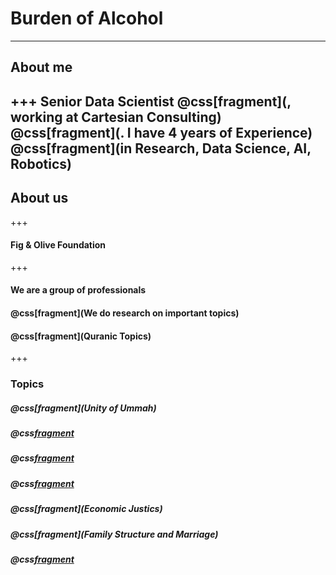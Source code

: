 # Burden of Alcohol
---
## About me
+++
Senior Data Scientist
@css[fragment](, working at Cartesian Consulting)
@css[fragment](. I have 4 years of Experience)
@css[fragment](in Research, Data Science, AI, Robotics)
---
## About us
+++
#### Fig & Olive Foundation
+++
#### We are a group of professionals
#### @css[fragment](We do research on important topics)
#### @css[fragment](Quranic Topics)
+++
### Topics
##### @css[fragment](Unity of Ummah)
##### @css[fragment](Modesty)
##### @css[fragment](Corruption)
##### @css[fragment](Homosexuality)
##### @css[fragment](Economic Justics)
##### @css[fragment](Family Structure and Marriage)
##### @css[fragment](Alcoholism)
